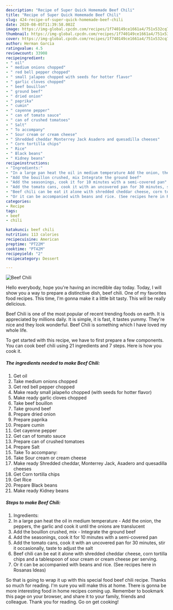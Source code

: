 ```yaml
---
description: "Recipe of Super Quick Homemade Beef Chili"
title: "Recipe of Super Quick Homemade Beef Chili"
slug: 424-recipe-of-super-quick-homemade-beef-chili
date: 2020-08-05T11:39:58.002Z
image: https://img-global.cpcdn.com/recipes/1f740149ce1661a4/751x532cq70/beef-chili-recipe-main-photo.jpg
thumbnail: https://img-global.cpcdn.com/recipes/1f740149ce1661a4/751x532cq70/beef-chili-recipe-main-photo.jpg
cover: https://img-global.cpcdn.com/recipes/1f740149ce1661a4/751x532cq70/beef-chili-recipe-main-photo.jpg
author: Herman Garcia
ratingvalue: 4.5
reviewcount: 33908
recipeingredient:
- " oil"
- " medium onions chopped"
- " red bell pepper chopped"
- " small jalapeo chopped with seeds for hotter flavor"
- " garlic cloves chopped"
- " beef bouillon"
- " ground beef"
- " dried onion"
- " paprika"
- " cumin"
- " cayenne pepper"
- " can of tomato sauce"
- " can of crushed tomatoes"
- " Salt"
- " To accompany"
- " Sour cream or cream cheese"
- " Shredded cheddar Monterrey Jack Asadero and quesadilla cheeses"
- " Corn tortilla chips"
- " Rice"
- " Black beans"
- " Kidney beans"
recipeinstructions:
- "Ingredients:"
- "In a large pan heat the oil in medium temperature Add the onion, the peppers, the garlic and cook it until the onions are translucent"
- "Add the bouillon crushed, mix Integrate the ground beef"
- "Add the seasonings, cook it for 10 minutes with a semi-covered pan"
- "Add the tomato cans, cook it with an uncovered pan for 30 minutes, stir it occasionally, taste to adjust the salt"
- "Beef chili can be eat it alone with shredded cheddar cheese, corn tortilla chips and a tablespoon of sour cream or cream cheese per serving."
- "Or it can be accompanied with beans and rice. (See recipes here in Rosanas Ideas)"
categories:
- Recipe
tags:
- beef
- chili

katakunci: beef chili 
nutrition: 113 calories
recipecuisine: American
preptime: "PT22M"
cooktime: "PT42M"
recipeyield: "2"
recipecategory: Dessert

---
```



![Beef Chili](https://img-global.cpcdn.com/recipes/1f740149ce1661a4/751x532cq70/beef-chili-recipe-main-photo.jpg)

Hello everybody, hope you're having an incredible day today. Today, I will show you a way to prepare a distinctive dish, beef chili. One of my favorites food recipes. This time, I'm gonna make it a little bit tasty. This will be really delicious.



Beef Chili is one of the most popular of recent trending foods on earth. It is appreciated by millions daily. It is simple, it is fast, it tastes yummy. They're nice and they look wonderful. Beef Chili is something which I have loved my whole life.


To get started with this recipe, we have to first prepare a few components. You can cook beef chili using 21 ingredients and 7 steps. Here is how you cook it.

<!--inarticleads1-->

##### The ingredients needed to make Beef Chili:

1. Get  oil
1. Take  medium onions chopped
1. Get  red bell pepper chopped
1. Make ready  small jalapeño chopped (with seeds for hotter flavor)
1. Make ready  garlic cloves chopped
1. Take  beef bouillon
1. Take  ground beef
1. Prepare  dried onion
1. Prepare  paprika
1. Prepare  cumin
1. Get  cayenne pepper
1. Get  can of tomato sauce
1. Prepare  can of crushed tomatoes
1. Prepare  Salt
1. Take  To accompany:
1. Take  Sour cream or cream cheese
1. Make ready  Shredded cheddar, Monterrey Jack, Asadero and quesadilla cheeses
1. Get  Corn tortilla chips
1. Get  Rice
1. Prepare  Black beans
1. Make ready  Kidney beans




<!--inarticleads2-->

##### Steps to make Beef Chili:

1. Ingredients:
1. In a large pan heat the oil in medium temperature - Add the onion, the peppers, the garlic and cook it until the onions are translucent
1. Add the bouillon crushed, mix - Integrate the ground beef
1. Add the seasonings, cook it for 10 minutes with a semi-covered pan
1. Add the tomato cans, cook it with an uncovered pan for 30 minutes, stir it occasionally, taste to adjust the salt
1. Beef chili can be eat it alone with shredded cheddar cheese, corn tortilla chips and a tablespoon of sour cream or cream cheese per serving.
1. Or it can be accompanied with beans and rice. (See recipes here in Rosanas Ideas)




So that is going to wrap it up with this special food beef chili recipe. Thanks so much for reading. I'm sure you will make this at home. There is gonna be more interesting food in home recipes coming up. Remember to bookmark this page on your browser, and share it to your family, friends and colleague. Thank you for reading. Go on get cooking!
